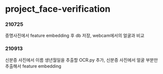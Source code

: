 # project_face-verification

### 210725
증명사진에서 feature embedding 후 db 저장, webcam에서의 얼굴과 비교

### 210913
신분증 사진에서 이름 생년월일을 추출할 OCR.py 추가, 신분증 사진에서 얼굴 부분만 추출해서 feature embedding 
